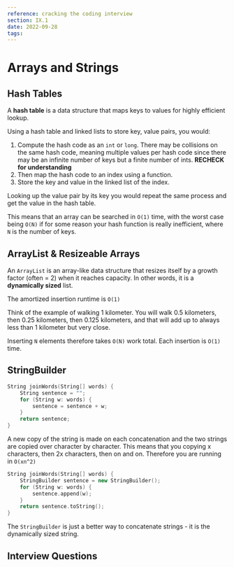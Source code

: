 ```yaml
---
reference: cracking the coding interview
section: IX.1
date: 2022-09-28
tags:
---
```

# Arrays and Strings

## Hash Tables

A **hash table** is a data structure that maps keys to values for highly efficient lookup.

Using a hash table and linked lists to store key, value pairs, you would:

1. Compute the hash code as an `int` or `long`. There may be collisions on the same hash code, meaning multiple values per hash code since there may be an infinite number of keys but a finite number of ints. **RECHECK for understanding**
2. Then map the hash code to an index using a function.
3. Store the key and value in the linked list of the index.

Looking up the value pair by its key you would repeat the same process and get the value in the hash table.

This means that an array can be searched in `O(1)` time, with the worst case being `O(N)` if for some reason your hash function is really inefficient, where `N` is the number of keys.

## ArrayList & Resizeable Arrays

An `ArrayList` is an array-like data structure that resizes itself by a growth factor (often = 2) when it reaches capacity. In other words, it is a **dynamically sized** list.

The amortized insertion runtime is `O(1)`

Think of the example of walking 1 kilometer. You will walk 0.5 kilometers, then 0.25 kilometers, then 0.125 kilometers, and that will add up to always less than 1 kilometer but very close.

Inserting `N` elements therefore takes `O(N)` work total. Each insertion is `O(1)` time.

## StringBuilder

```cpp
String joinWords(String[] words) {
	String sentence = "";
	for (String w: words) {
		sentence = sentence + w;
	}
	return sentence;
}
```

A new copy of the string is made on each concatenation and the two strings are copied over character by character. This means that you copying x characters, then 2x characters, then on and on. Therefore you are running in `O(xn^2)`

```cpp
String joinWords(String[] words) {
	StringBuilder sentence = new StringBuilder();
	for (String w: words) {
		sentence.append(w);
	}
	return sentence.toString();
}
```

The `StringBuilder` is just a better way to concatenate strings - it is the dynamically sized string.

## Interview Questions

